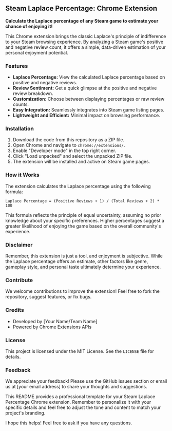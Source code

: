## Steam Laplace Percentage: Chrome Extension

**Calculate the Laplace percentage of any Steam game to estimate your chance of enjoying it!**

This Chrome extension brings the classic Laplace's principle of indifference to your Steam browsing experience. By analyzing a Steam game's positive and negative review count, it offers a simple, data-driven estimation of your personal enjoyment potential.

### Features

* **Laplace Percentage:** View the calculated Laplace percentage based on positive and negative reviews.
* **Review Sentiment:** Get a quick glimpse at the positive and negative review breakdown.
* **Customization:** Choose between displaying percentages or raw review counts.
* **Easy Integration:** Seamlessly integrates into Steam game listing pages.
* **Lightweight and Efficient:** Minimal impact on browsing performance.

### Installation

1. Download the code from this repository as a ZIP file.
2. Open Chrome and navigate to `chrome://extensions/`.
3. Enable "Developer mode" in the top right corner.
4. Click "Load unpacked" and select the unpacked ZIP file.
5. The extension will be installed and active on Steam game pages.

### How it Works

The extension calculates the Laplace percentage using the following formula:

```
Laplace Percentage = (Positive Reviews + 1) / (Total Reviews + 2) * 100
```

This formula reflects the principle of equal uncertainty, assuming no prior knowledge about your specific preferences. Higher percentages suggest a greater likelihood of enjoying the game based on the overall community's experience.

### Disclaimer

Remember, this extension is just a tool, and enjoyment is subjective. While the Laplace percentage offers an estimate, other factors like genre, gameplay style, and personal taste ultimately determine your experience.

### Contribute

We welcome contributions to improve the extension! Feel free to fork the repository, suggest features, or fix bugs.

### Credits

* Developed by [Your Name/Team Name]
* Powered by Chrome Extensions APIs

### License

This project is licensed under the MIT License. See the `LICENSE` file for details.

### Feedback

We appreciate your feedback! Please use the GitHub issues section or email us at [your email address] to share your thoughts and suggestions.


This README provides a professional template for your Steam Laplace Percentage Chrome extension. Remember to personalize it with your specific details and feel free to adjust the tone and content to match your project's branding.

I hope this helps! Feel free to ask if you have any questions.


